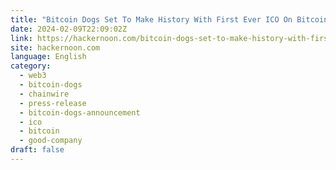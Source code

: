 ```yaml
---
title: "Bitcoin Dogs Set To Make History With First Ever ICO On Bitcoin Blockchain"
date: 2024-02-09T22:09:02Z
link: https://hackernoon.com/bitcoin-dogs-set-to-make-history-with-first-ever-ico-on-bitcoin-blockchain?source=rss&utm_medium=RSS&utm_source=news.12bit.vn
site: hackernoon.com
language: English
category:
  - web3
  - bitcoin-dogs
  - chainwire
  - press-release
  - bitcoin-dogs-announcement
  - ico
  - bitcoin
  - good-company
draft: false
---
```

